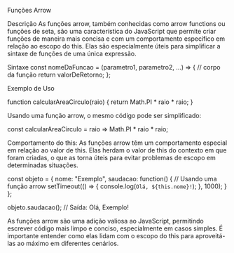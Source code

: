 Funções Arrow

Descrição
As funções arrow, também conhecidas como arrow functions ou funções de seta, são uma característica do JavaScript que permite criar funções de maneira mais concisa e com um comportamento específico em relação ao escopo do this. Elas são especialmente úteis para simplificar a sintaxe de funções de uma única expressão.

Sintaxe
const nomeDaFuncao = (parametro1, parametro2, ...) => {
    // corpo da função
    return valorDeRetorno;
};

Exemplo de Uso

function calcularAreaCirculo(raio) {
    return Math.PI * raio * raio;
}

Usando uma função arrow, o mesmo código pode ser simplificado:

const calcularAreaCirculo = raio => Math.PI * raio * raio;

Comportamento do this:
As funções arrow têm um comportamento especial em relação ao valor de this. Elas herdam o valor de this do contexto em que foram criadas, o que as torna úteis para evitar problemas de escopo em determinadas situações.

const objeto = {
    nome: "Exemplo",
    saudacao: function() {
        // Usando uma função arrow
        setTimeout(() => {
            console.log(`Olá, ${this.nome}!`);
        }, 1000);
    }
};

objeto.saudacao();  // Saída: Olá, Exemplo!

As funções arrow são uma adição valiosa ao JavaScript, permitindo escrever código mais limpo e conciso, especialmente em casos simples. É importante entender como elas lidam com o escopo do this para aproveitá-las ao máximo em diferentes cenários.
